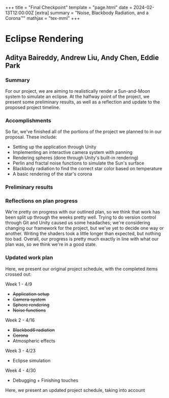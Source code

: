 +++
title = "Final Checkpoint"
template = "page.html"
date = 2024-02-13T12:00:00Z
[extra]
summary = "Noise, Blackbody Radiation, and a Corona™"
mathjax = "tex-mml"
+++
# Eclipse Rendering
## Aditya Baireddy, Andrew Liu, Andy Chen, Eddie Park

### Summary
For our project, we are aiming to realistically render a Sun-and-Moon system to simulate an eclipse. At the halfway point of the project, we present some preliminary results, as well as a reflection and update to the proposed project timeline.

### Accomplishments
So far, we've finished all of the portions of the project we planned to in our proposal.
These include:
- Setting up the application through Unity
- Implementing an interactive camera system with panning
- Rendering spheres (done through Unity's built-in rendering)
- Perlin and fractal noise functions to simulate the Sun's surface
- Blackbody radiation to find the correct star color based on temperature
- A basic rendering of the star's corona 
### Preliminary results

### Reflections on plan progress
We're pretty on progress with our outlined plan, so we think that work has been split up through the weeks pretty well.
Trying to do version control through Git and Unity caused us some headaches; we're considering changing our framework for the project, but we've yet to decide one way or another.
Writing the shaders took a little longer than expected, but nothing too bad.
Overall, our progress is pretty much exactly in line with what our plan was, so we think we're in a good state.

### Updated work plan
Here, we present our original project schedule, with the completed items crossed out:

Week 1 - 4/9
- ~~Application setup~~
- ~~Camera system~~
- ~~Sphere rendering~~
- ~~Noise functions~~

Week 2 - 4/16
- ~~Blackbod6 radiation~~
- ~~Corona~~
- Atmospheric effects

Week 3 - 4/23
- Eclipse simulation

Week 4 - 4/30
- Debugging + Finishing touches

Here, we present an updated project schedule, taking into account 